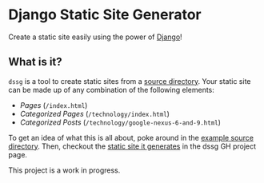 # Django Static Site Generator

Create a static site easily using the power of [Django](https://www.djangoproject.com/)!

## What is it?

`dssg` is a tool to create static sites from a [source directory](https://github.com/atheiman/dssg/wiki/Example-Source-Dir). Your static site can be made up of any combination of the following elements:

- *Pages* (`/index.html`)
- *Categorized Pages* (`/technology/index.html`)
- *Categorized Posts* (`/technology/google-nexus-6-and-9.html`)

To get an idea of what this is all about, poke around in the [example source directory](https://github.com/atheiman/dssg/tree/master/example-source-dir). Then, checkout the [static site it generates](https://github.com/atheiman/dssg/) in the dssg GH project page.

This project is a work in progress.
